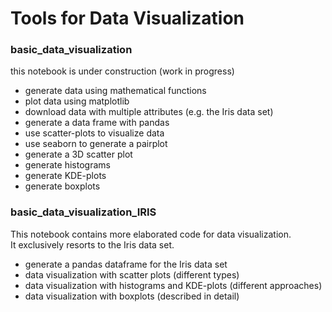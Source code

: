 # Tools for Data Visualization

### basic_data_visualization  

this notebook is under construction (work in progress)

- generate data using mathematical functions
- plot data using matplotlib
- download data with multiple attributes (e.g. the Iris data set)
- generate a data frame with pandas
- use scatter-plots to visualize data
- use seaborn to generate a pairplot
- generate a 3D scatter plot
- generate histograms
- generate KDE-plots
- generate boxplots  


### basic_data_visualization_IRIS

This notebook contains more elaborated code for data visualization.    
It exclusively resorts to the Iris data set.

- generate a pandas dataframe for the Iris data set
- data visualization with scatter plots (different types)
- data visualization with histograms and KDE-plots (different approaches)
- data visualization with boxplots (described in detail)
